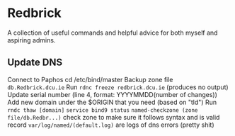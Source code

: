# Redbrick

A collection of useful commands and helpful advice for both myself and aspiring admins.

## Update DNS

Connect to Paphos
cd /etc/bind/master
Backup zone file `db.Redbrick.dcu.ie`
Run `rdnc freeze redbrick.dcu.ie` (produces no output)
Update serial number (line 4, format: YYYYMMDD(number of changes))
Add new domain under the $ORIGIN that you need (based on "tld")
Run `rndc thaw [domain]`
`service bind9 status`
`named-checkzone (zone file/db.Redbr...)` check zone to make sure it follows syntax and is valid record
`var/log/named/(default.log)` are logs of dns errors (pretty shit)
